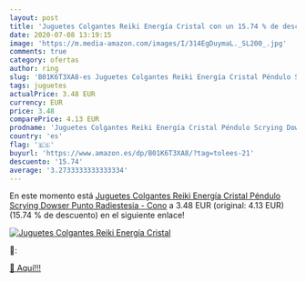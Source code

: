```yaml
---
layout: post
title: 'Juguetes Colgantes Reiki Energía Cristal con un 15.74 % de descuento'
date: 2020-07-08 13:19:15
image: 'https://m.media-amazon.com/images/I/314EgDuymaL._SL200_.jpg'
comments: true
category: ofertas
author: ring
slug: 'B01K6T3XA8-es Juguetes Colgantes Reiki Energía Cristal Péndulo Scrying...'
tags: juguetes
actualPrice: 3.48 EUR
currency: EUR
price: 3.48
comparePrice: 4.13 EUR
prodname: 'Juguetes Colgantes Reiki Energía Cristal Péndulo Scrying Dowser Punto Radiestesia - Cono'
country: 'es'
flag: '🇪🇸'
buyurl: 'https://www.amazon.es/dp/B01K6T3XA8/?tag=tolees-21'
descuento: '15.74'
average: '3.2733333333333334'
---
```


En este momento está [Juguetes Colgantes Reiki Energía Cristal Péndulo Scrying Dowser Punto Radiestesia - Cono](https://www.amazon.es/dp/B01K6T3XA8/?tag=tolees-21) a 3.48 EUR (original: 4.13 EUR) (15.74 %  de descuento) en el siguiente enlace!

[![Juguetes Colgantes Reiki Energía Cristal](https://m.media-amazon.com/images/I/314EgDuymaL._SL200_.jpg)](https://www.amazon.es/dp/B01K6T3XA8/?tag=tolees-21)

🔎:


[🛒 Aquí!!!](https://www.amazon.es/dp/B01K6T3XA8/?tag=tolees-21)
